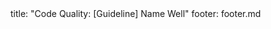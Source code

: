 <frontmatter>
title: "Code Quality: [Guideline] Name Well"
footer: footer.md
</frontmatter>

<include src="navbar.md" boilerplate />

<include src="container-inPage-asFlat.md" boilerplate />